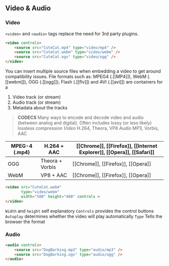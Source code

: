 ## Video & Audio
### Video
`<video>` and `<audio>` tags replace the need for 3rd party plugins.
```html
<video controls>
	<source src="CuteCat.mp4" type="video/mp4" />
	<source src="CuteCat.webm" type="video/webm" />
	<source src="CuteCat.ogv" type="video/ogg" />
</video>
```

You can insert multiple source files when embedding a video to get around compatibility issues.
File formats such as:
	MPEG4 (.[[MP4]]), WebM (.[[webm]]), OGG (.[[ogg]]), Flash (.[[flv]]) and AVI (.[[avi]])
are containers for a
1. Video track (or stream)
2. Audio track (or stream)
3. Metadata about the tracks

> **CODECS**
> Many ways to encode and decode video and audio (between analog and digital). Often includes lossy (or less likely) lossless compression
> *Video* H.264, Theora, VP8
> *Audio* MP3, Vorbis, AAC

| MPEG-4 (.mp4) | H.264 + AAC     | [[Chrome]], [[Firefox]], [[Internet Explorer]], [[Opera]], [[Safari]] |
| ------------- | --------------- | --------------------------------------------------------------------- |
| OGG           | Theora + Vorbis | [[Chrome]], [[Firefox]], [[Opera]]                                    |
| WebM          | VP8 + AAC       | [[Chrome]], [[Firefox]], [[Opera]]                                    | 

```html
<video src="CuteCat.webm"
	   type="video/webm"
	   width="500" height="480" controls >
</video>
```
`Width` and `height` self explanatory
`Controls` provides the control buttons
`Autoplay` determines whether the video will play automatically
`Type` Tells the browser the format
### Audio
```html
<audio controls>
	<source src="DogBarking.mp3" type="audio/mp3" />
	<source src="DogBarking.ogv" type="audio/ogg" />
</audio>
```